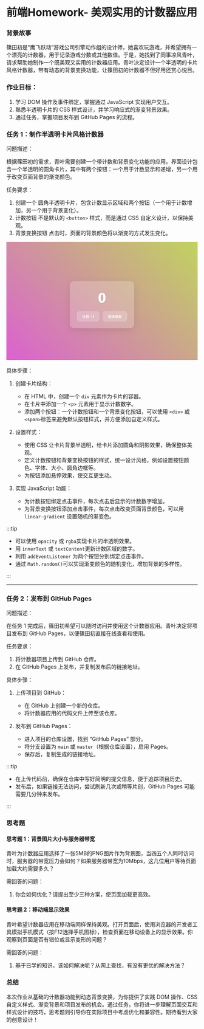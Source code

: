 # 前端Homework- 美观实用的计数器应用

### 背景故事

篠田初是“鹰飞跃动”游戏公司引擎动作组的设计师，她喜欢玩游戏，并希望拥有一个漂亮的计数器，用于记录游戏分数或其他数值。于是，她找到了同事凉风青叶，请求帮助她制作一个既美观又实用的计数器应用。青叶决定设计一个半透明的卡片风格计数器，带有动态的背景变换功能，让篠田初的计数器不但好用还赏心悦目。

### 作业目标：

1. 学习 DOM 操作及事件绑定，掌握通过 JavaScript 实现用户交互。
2. 熟悉半透明卡片的 CSS 样式设计，并学习响应式的渐变背景效果。
3. 通过任务，掌握项目发布到 GitHub Pages 的流程。

### 任务 1：制作半透明卡片风格计数器

问题描述：

根据篠田初的需求，青叶需要创建一个带计数和背景变化功能的应用。界面设计包含一个半透明的圆角卡片，其中有两个按钮：一个用于计数显示和递增，另一个用于改变页面背景的渐变颜色。

任务要求：

1. 创建一个 圆角半透明卡片，包含计数显示区域和两个按钮（一个用于计数增加，另一个用于背景变化）。
2. 计数按钮 不是默认的 `<button>`​ 样式，而是通过 CSS 自定义设计，以保持美观。
3. 背景变换按钮 点击时，页面的背景颜色将以渐变的方式发生变化。

​![image](../../static/image-20241028201205-q7xso1s.png)​

具体步骤：

1. 创建卡片结构：

    * 在 HTML 中，创建一个 `div`​ 元素作为卡片的容器。
    * 在卡片中添加一个 `<p>`​ 元素用于显示计数数字。
    * 添加两个按钮：一个计数按钮和一个背景变化按钮，可以使用 `<div>`​ 或 `<span>`​ 标签来避免默认按钮样式，并方便添加自定义样式。
2. 设置样式：

    * 使用 CSS 让卡片背景半透明，给卡片添加圆角和阴影效果，确保整体美观。
    * 定义计数按钮和背景变换按钮的样式，统一设计风格，例如设置按钮颜色、字体、大小、圆角边框等。
    * 为按钮添加悬停效果，使交互更生动。
3. 实现 JavaScript 功能：

    * 为计数按钮绑定点击事件，每次点击后显示的计数数字增加。
    * 为背景变换按钮添加点击事件，每次点击改变页面背景颜色，可以用 `linear-gradient`​ 设置随机的渐变色。

:::tip

* 可以使用 `opacity`​ 或 `rgba`​ 实现卡片的半透明效果。
* 用 `innerText`​ 或 `textContent`​ 更新计数区域的数字。
* 利用 `addEventListener`​ 为两个按钮分别绑定点击事件。
* 通过 `Math.random()`​ 可以实现渐变颜色的随机变化，增加背景的多样性。

:::

---

### 任务 2：发布到 GitHub Pages

问题描述：

在任务 1 完成后，篠田初希望可以随时访问并使用这个计数器应用。青叶决定将项目发布到 GitHub Pages，以便篠田初直接在线查看和使用。

任务要求：

1. 将计数器项目上传到 GitHub 仓库。
2. 在 GitHub Pages 上发布，并复制发布后的链接地址。

具体步骤：

1. 上传项目到 GitHub：

    * 在 GitHub 上创建一个新的仓库。
    * 将计数器应用的代码文件上传至该仓库。
2. 发布到 GitHub Pages：

    * 进入项目的仓库设置，找到 “GitHub Pages” 部分。
    * 将分支设置为 `main`​ 或 `master`​（根据仓库设置），启用 Pages。
    * 保存后，复制生成的链接地址。

:::tip

* 在上传代码前，确保在仓库中写好简明的提交信息，便于追踪项目历史。
* 发布后，如果链接无法访问，尝试刷新几次或稍等片刻，GitHub Pages 可能需要几分钟来发布。

:::

### 思考题

#### 思考题 1：背景图片大小与服务器带宽

青叶为计数器应用选择了一张5MB的PNG图片作为背景图，当四五个人同时访问时，服务器的带宽压力会如何？如果服务器带宽为10Mbps，这几位用户等待页面加载大约需要多久？

需回答的问题：

1. 你会如何优化？请提出至少三种方案，使页面加载更高效。

#### 思考题 2：移动端显示效果

青叶希望计数器应用在移动端同样保持美观。打开页面后，使用浏览器的开发者工具模拟手机模式（按F12选择手机图标），检查页面在移动设备上的显示效果。你观察到页面是否有错位或显示变形的问题？

需回答的问题：

1. 基于已学的知识，该如何解决呢？从网上查找，有没有更优的解决方法？

### 总结

本次作业从基础的计数器功能到动态背景变换，为你提供了实践 DOM 操作、CSS 自定义样式、渐变背景和项目发布的机会。通过任务，你将进一步理解页面交互和样式设计的技巧，思考题则引导你在实际项目中考虑优化和兼容性。期待看到大家的创意设计！

‍

‍